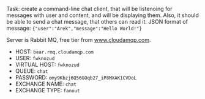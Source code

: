 Task: create a command-line chat client, that will be listenoing for messages with user and content, and will be displaying them.
Also, it should be able to send a chat message, that others can read it.
JSON format of message: `{"user":"Arek","message":"Hello World!"}`

Server is Rabbit MQ, free tier from www.cloudamqp.com.
* HOST: `bear.rmq.cloudamqp.com`
* USER: `fwknozud`
* VIRTUAL HOST: `fwknozud`
* QUEUE: `chat`
* PASSWORD: `omy9Kbzj6Q56GOqb27_iP8MXAK1CVDoL`
* EXCHANGE NAME: `chat`
* EXCHANGE TYPE: `fanout`

